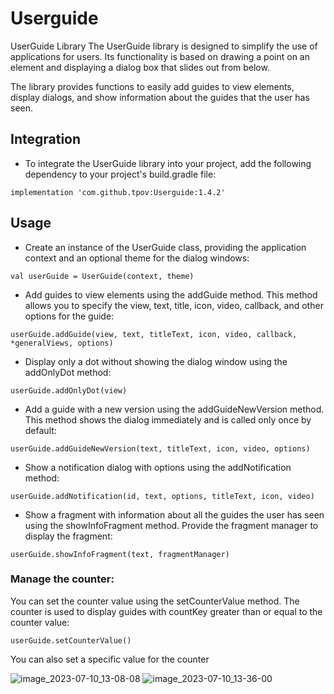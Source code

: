 # Userguide
UserGuide Library
The UserGuide library is designed to simplify the use of applications for users. Its functionality is based on drawing a point on an element and displaying a dialog box that slides out from below.

The library provides functions to easily add guides to view elements, display dialogs, and show information about the guides that the user has seen.


## Integration

- To integrate the UserGuide library into your project, add the following dependency to your project's build.gradle file:

```implementation 'com.github.tpov:Userguide:1.4.2'```

## Usage

- Create an instance of the UserGuide class, providing the application context and an optional theme for the dialog windows:

```
val userGuide = UserGuide(context, theme)
```
- Add guides to view elements using the addGuide method. This method allows you to specify the view, text, title, icon, video, callback, and other options for the guide:
```
userGuide.addGuide(view, text, titleText, icon, video, callback, *generalViews, options)
```
- Display only a dot without showing the dialog window using the addOnlyDot method:
```
userGuide.addOnlyDot(view)
```
- Add a guide with a new version using the addGuideNewVersion method. This method shows the dialog immediately and is called only once by default:
```
userGuide.addGuideNewVersion(text, titleText, icon, video, options)
```
- Show a notification dialog with options using the addNotification method:
```
userGuide.addNotification(id, text, options, titleText, icon, video)
```
- Show a fragment with information about all the guides the user has seen using the showInfoFragment method. Provide the fragment manager to display the fragment:
```
userGuide.showInfoFragment(text, fragmentManager)
```
### Manage the counter: 

You can set the counter value using the setCounterValue method. The counter is used to display guides with countKey greater than or equal to the counter value:
```
userGuide.setCounterValue()
```
You can also set a specific value for the counter

![image_2023-07-10_13-08-08](https://github.com/tpov/Userguide/assets/33009369/e59080dd-68ad-452e-9848-ef7557e8d002)
![image_2023-07-10_13-36-00](https://github.com/tpov/Userguide/assets/33009369/1dfd723d-53e3-4760-814b-a2c8423148b5)
